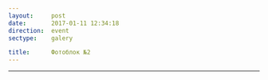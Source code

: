 ```yaml
---
layout:     post
date:       2017-01-11 12:34:18
direction:  event
sectype:    galery

title:      Фотоблок №2 
---
```


<section class="event_galery">                       
    <div id="fotoblock-2" class="owl-carousel owl-theme same_galery">
        <a href="#galery" class="item"><div class="img_inline" style="background-image: url(../images/event/2_1.jpg"></div></a>
        <a href="#galery" class="item"><div class="img_inline" style="background-image: url(../images/event/2_2.jpg"></div></a>
        <a href="#galery" class="item"><div class="img_inline" style="background-image: url(../images/event/2_3.jpg"></div></a>
        <a href="#galery" class="item"><div class="img_inline" style="background-image: url(../images/event/2_4.jpg"></div></a>
        <a href="#galery" class="item"><div class="img_inline" style="background-image: url(../images/event/2_5.jpg"></div></a>
        <a href="#galery" class="item"><div class="img_inline" style="background-image: url(../images/event/2_6.jpg"></div></a>
    </div>
    <hr class="style-event">
</section>
